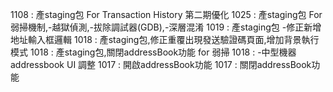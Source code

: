 1108 : 產staging包 For Transaction History 第二期優化
1025 : 產staging包 For 弱掃機制,-越獄偵測,-拔除調試器(GDB),-深層混淆
1019 : 產staging包 -修正新增地址輸入框邏輯
1018 : 產staging包,修正重覆出現發送驗證碼頁面,增加背景執行模式
1018 : 產staging包,關閉addressBook功能 for 弱掃
1018 : -中型機器addressbook UI 調整
1017 : 開啟addressBook功能
1017 : 關閉addressBook功能
